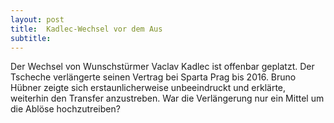 ```yaml
---
layout: post
title:  Kadlec-Wechsel vor dem Aus
subtitle:  
---
```


Der Wechsel von Wunschstürmer Vaclav Kadlec ist offenbar geplatzt. Der Tscheche verlängerte seinen Vertrag bei Sparta Prag bis 2016. Bruno Hübner zeigte sich erstaunlicherweise unbeeindruckt und erklärte, weiterhin den Transfer anzustreben. War die Verlängerung nur ein Mittel um die Ablöse hochzutreiben?



